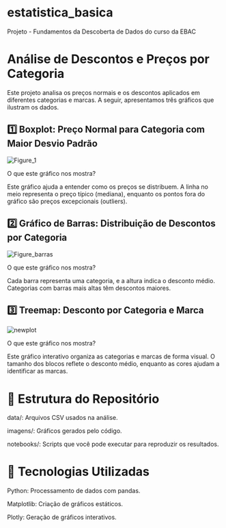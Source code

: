 # estatistica_basica
Projeto - Fundamentos da Descoberta de Dados do curso da EBAC

# Análise de Descontos e Preços por Categoria
Este projeto analisa os preços normais e os descontos aplicados em diferentes categorias e marcas. A seguir, apresentamos três gráficos que ilustram os dados.

## 1️⃣ Boxplot: Preço Normal para Categoria com Maior Desvio Padrão

![Figure_1](https://github.com/user-attachments/assets/18c5eef2-2ea4-487a-a3e3-60227212fae7)

O que este gráfico nos mostra?

Este gráfico ajuda a entender como os preços se distribuem. A linha no meio representa o preço típico (mediana), enquanto os pontos fora do gráfico são preços excepcionais (outliers).

## 2️⃣ Gráfico de Barras: Distribuição de Descontos por Categoria

![Figure_barras](https://github.com/user-attachments/assets/8c81c016-5aca-4bc0-a961-122dc6a308af)

O que este gráfico nos mostra?

Cada barra representa uma categoria, e a altura indica o desconto médio. Categorias com barras mais altas têm descontos maiores.

## 3️⃣ Treemap: Desconto por Categoria e Marca

![newplot](https://github.com/user-attachments/assets/2d0174a6-c420-4215-bfb9-bec677d0d41c)

O que este gráfico nos mostra?

 Este gráfico interativo organiza as categorias e marcas de forma visual. O tamanho dos blocos reflete o desconto médio, enquanto as cores ajudam a identificar as marcas.
 
# 📂 Estrutura do Repositório

data/: Arquivos CSV usados na análise.

imagens/: Gráficos gerados pelo código.

notebooks/: Scripts que você pode executar para reproduzir os resultados.

# 🔧 Tecnologias Utilizadas

Python: Processamento de dados com pandas.

Matplotlib: Criação de gráficos estáticos.

Plotly: Geração de gráficos interativos.
